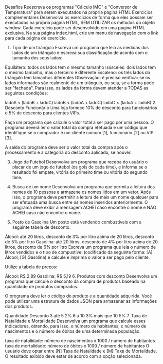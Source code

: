 Desafios
Reescreva os programas "Cálculo IMC" e "Conversor de Temperatura" para serem executados na própria página HTML
Exercícios complementares
Desenvolva os exercícios de forma que eles possam ser executados na própria página HTML, SEM UTILIZAR os métodos do objeto window. Cada exercício pode ser desenvolvido em uma página HTML exclusiva. Na sua página index.html, crie um menu de navegação com o link para cada página de exercício.

1. Tipo de um triângulo
Escreva um programa que leia as medidas dos lados de um triângulo e escreva sua classificação de acordo com o tamanho dos seus lados:

Equilátero: todos os lados tem o mesmo tamanho
Isósceles: dois lados tem o mesmo tamanho, mas o terceiro é diferente
Escaleno: os três lados do triângulo tem tamanhos diferentes
Observação: é preciso verificar se os lados informados são realmente de um triângulo, ou seja, se a forma pode ser "fechada". Para isso, os lados da forma devem atender a TODAS as seguintes condições:

ladoA < (ladoB + ladoC)
ladoB < (ladoA + ladoC)
ladoC < (ladoA + ladoB)
2. Desconto Funcionário
Uma loja fornece 10% de desconto para funcionários e 5% de desconto para clientes VIPs.

Faça um programa que calcule o valor total a ser pago por uma pessoa. O programa deverá ler o valor total da compra efetuada e um código que identifique se o comprador é um cliente comum [1], funcionário [2] ou VIP [3].

A saída do programa deve ser o valor total da compra após o processamento e a categoria do desconto aplicado, se houver.

3. Jogo de Futebol
Desenvolva um programa que receba do usuário o placar de um jogo de futebol (os gols de cada time), e informa se o resultado foi empate, vitória do primeiro time ou vitória do segundo time.

4. Busca de um nome
Desenvolva um programa que permita a leitura dos nomes de 10 pessoas e armazene os nomes lidos em um vetor. Após isso, o programa deve pertmitir a leitura de mais um nome qualquer para ser efetuada uma busca entre os nomes inseridos anteriormente. O programa deve exibir a mensagem ACHEI caso encontre o nome e NÃO ACHEI caso não encontre o nome.

5. Posto de Gasolina
Um posto está vendendo combustíveis com a seguinte tabela de desconto:

Álcool:
até 20 litros, desconto de 3% por litro
acima de 20 litros, desconto de 5% por litro
Gasolina:
até 20 litros, desconto de 4% por litro
acima de 20 litros, desconto de 6% por litro
Escreva um programa que leia o número de litros vendidos e o tipo de compustível (codificado da seguinte forma: [A] Álcool, [G] Gasolina) e calcule e imprima o valor a ser pago pelo cliente.

Utilize a tabela de preços:

Álcool: R$ 2,89
Gasolina: R$ 5,19
6. Produtos com desconto
Desenvolva um programa que calcule o desconto da compra de produtos baseado na quantidade de produtos comprados.

O programa deve ler o código do produto e a quantidade adquirida. Você pode utilizar uma estrutura de dados JSON para armazenar as informações dos produtos.

Quantidade	Desconto
3 até 5	2%
6 a 10	3%
mais que 10	5%
7. Taxa de Natalidade e Mortalidade
Desenvolva um programa que calcule esses indicadores, obtendo, para isso, o número de habitantes, o número de nascimentos e o número de óbitos de uma determinada população.

taxa de natalidade: número de nascimentos x 1000 / número de habitantes
taxa de mortalidade: número de óbitos x 1000 / número de habitantes
O usuário deve optar entre [N] Taxa de Natalidade e [M] Taxa de Mortalidade. O resultado exibido deve estar de acordo com a opção selecionada.
